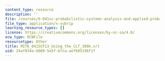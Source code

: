 ```yaml
---
content_type: resource
description: ''
file: /courses/6-041sc-probabilistic-systems-analysis-and-applied-probability-fall-2013/24af034ab0895e5fb7caaef60519bf1f_MIT6_041SCF13_Using_the_CLT_300k.vtt
file_type: application/x-subrip
learning_resource_types: []
license: https://creativecommons.org/licenses/by-nc-sa/4.0/
ocw_type: OCWFile
resourcetype: Other
title: MIT6_041SCF13_Using_the_CLT_300k.srt
uid: 24af034a-b089-5e5f-b7ca-aef60519bf1f
---
```

